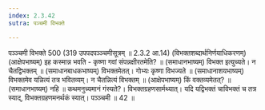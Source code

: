 ```yaml
---
index: 2.3.42
sutra: पञ्चमी विभक्ते

---
```

 पञ्ञ्चमी विभक्ते 500 (319 उपपदपञ्ञ्चमीसूत्रम् ॥ 2.3.2 आ.14) (विभक्तशब्दार्थनिर्णयाधिकरणम्) (आक्षेपभाष्यम्) इह कस्मान्न भवति - कृष्णा गवां संपन्नक्षीरतमेति? ॥ (समाधानभाष्यम्) विभक्त इत्युच्यते। न चैतद्विभक्तम् ॥ (समाधानबाधकभाष्यम्) विभक्तमेतत्। गोभ्यः कृष्णा विभज्यते ॥ (समाधानाशयभाष्यम्) विभक्तमेव यन्नित्यं तत्र भवितव्यम्। न चैतन्नित्यं विभक्तम् ॥ (आक्षेपभाष्यम्) किं वक्तव्यमेतत्? ॥ (समाधानभाष्यम्) नहि ॥ कथमनुच्यमानं गंस्यते?। विभक्तग्रहणसार्मथ्यात्। यदि यद्विभक्तं चाविभक्तं च तत्र स्याद्, विभक्तग्रहणमनर्थकं स्यात्। पञ्ञ्चमी ॥ 42 ॥ 